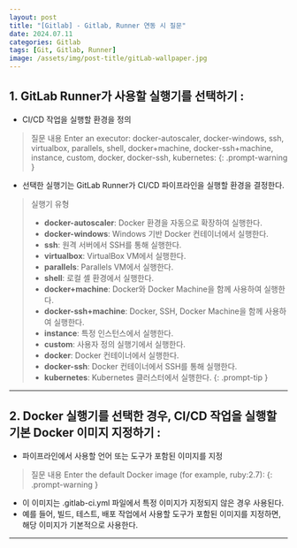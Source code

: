 ```yaml
---
layout: post
title: "[Gitlab] - Gitlab, Runner 연동 시 질문"
date: 2024.07.11
categories: Gitlab
tags: [Git, Gitlab, Runner]
image: /assets/img/post-title/gitLab-wallpaper.jpg
---
```


## 1. GitLab Runner가 사용할 실행기를 선택하기 :
- CI/CD 작업을 실행할 환경을 정의

>질문 내용
>Enter an executor: docker-autoscaler, docker-windows, ssh, virtualbox, parallels, shell, docker+machine, docker-ssh+machine, instance, custom, docker, docker-ssh, kubernetes:
{: .prompt-warning }

- 선택한 실행기는 GitLab Runner가 CI/CD 파이프라인을 실행할 환경을 결정한다.

>실행기 유형
>- **docker-autoscaler**: Docker 환경을 자동으로 확장하여 실행한다.
>- **docker-windows**: Windows 기반 Docker 컨테이너에서 실행한다.
>- **ssh**: 원격 서버에서 SSH를 통해 실행한다.
>- **virtualbox**: VirtualBox VM에서 실행한다.
>- **parallels**: Parallels VM에서 실행한다.
>- **shell**: 로컬 셸 환경에서 실행한다.
>- **docker+machine**: Docker와 Docker Machine을 함께 사용하여 실행한다.
>- **docker-ssh+machine**: Docker, SSH, Docker Machine을 함께 사용하여 실행한다.
>- **instance**: 특정 인스턴스에서 실행한다.
>- **custom**: 사용자 정의 실행기에서 실행한다.
>- **docker**: Docker 컨테이너에서 실행한다.
>- **docker-ssh**: Docker 컨테이너에서 SSH를 통해 실행한다.
>- **kubernetes**: Kubernetes 클러스터에서 실행한다.
{: .prompt-tip }

---
## 2. Docker 실행기를 선택한 경우, CI/CD 작업을 실행할 기본 Docker 이미지 지정하기 :
- 파이프라인에서 사용할 언어 또는 도구가 포함된 이미지를 지정

>질문 내용
>Enter the default Docker image (for example, ruby:2.7):
{: .prompt-warning }

- 이 이미지는 .gitlab-ci.yml 파일에서 특정 이미지가 지정되지 않은 경우 사용된다.
- 예를 들어, 빌드, 테스트, 배포 작업에서 사용할 도구가 포함된 이미지를 지정하면, 해당 이미지가 기본적으로 사용한다.

---